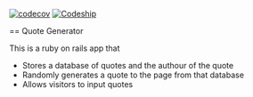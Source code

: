 [![codecov](https://codecov.io/gh/saakuffo/splurty_saa/branch/master/graph/badge.svg)](https://codecov.io/gh/saakuffo/splurty_saa)
[![Codeship](https://img.shields.io/codeship/d6c1ddd0-16a3-0132-5f85-2e35c05e22b1/master.svg)]()

== Quote Generator

This is a ruby on rails app that 
- Stores a database of quotes and the authour of the quote
- Randomly generates a quote to the page from that database
- Allows visitors to input quotes

